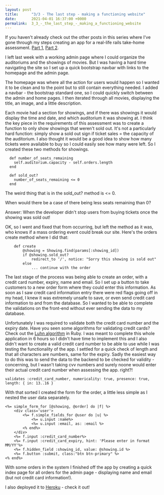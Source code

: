 ```yaml
---
layout: post
title:      "3/3 - The last step - making a functioning website"
date:       2021-04-01 16:37:00 +0000
permalink:  3_3_-_the_last_step_-_making_a_functioning_website
---
```



If you haven't already check out the other posts in this series where I've gone through my steps creating an app for a real-life rails take-home assessment. [Part 1](https://lukesherwood.github.io/planning_out_a_take_home_rails_application), [Part 2](https://lukesherwood.github.io/getting_started_on_a_take-home_rails_assessment).

I left last week with a working admin page where I could organize the auditoriums and the showings of movies. But I was having a hard time navigating the site so I set up a quick bootstrap navbar with links to the homepage and the admin page.

The homepage was where all the action for users would happen so I wanted it to be clean and to the point but to still contain everything needed. I added a navbar - the bootstrap standard one, so I could quickly switch between the admin and home pages. I then iterated through all movies, displaying the title, an image, and a little description. 

Each movie had a section for showings, and if there was showings it would display the time and date, and which auditorium it was showing at. I think the key piece in the requirements of this assessment was to create a function to only show showings that weren't sold out. It's not a particularly hard function: simply show a sold out sign if ticket sales = the capacity of the auditorium. I also thought it would be a good idea to show how many tickets were available to buy so I could easily see how many were left. So I created these two methods for showings.
```
  def number_of_seats_remaining
    self.auditorium.capacity - self.orders.length
  end

  def sold_out?
    number_of_seats_remaining <= 0
  end
```
The weird thing that is in the sold_out? method is <= 0. 

When would there be a case of there being less seats remaining than 0? 

Answer: When the developer didn't stop users from buying tickets once the showing was sold out!

OK, so I went and fixed that from occurring, but left the method as it was, who knows if a mass ordering event could break our site. Here's the orders create method where I did that:
```
	def create
		@showing = Showing.find(params[:showing_id])
		if @showing.sold_out?
			redirect_to '/', notice: "Sorry this showing is sold out"
		else
			... continue with the order
```

The last stage of the process was being able to create an order, with a credit card number, expiry, name and email.
So I set up a button to take customers to a new order form where they could enter this information. As soon as I saw credit card information entry there were red flags going off in my head, I knew it was extremely unsafe to save, or even send credit card information to and from the database. So I wanted to be able to complete the validations on the front-end without ever sending the data to my database. 

Unfortunately I was required to validate both the credit card number and the expiry date. Have you seen some algorithms for validating credit cards? Check out the [Luhn algorithm](https://gist.github.com/trietle/62fe5c4378780b04dec1) in Ruby. I was meant to complete this whole application in 6 hours so I didn't have time to implement this and I also didn't want to create a valid credit card number to be able to use while I was testing the functionality of the app. I settled for a quick check of length and that all characters are numbers, same for the expiry. Sadly the easiest way to do this was to send the data to the backend to be checked for validity - concerning, but I wasn't taking cvv numbers and surely noone would enter their actual credit card number when assessing the app. right?!
```
validates :credit_card_number, numericality: true, presence: true, length: { in: 13..16 }
```
With that sorted I created the form for the order, a little less simple as I nested the user data separately.
```
<%= simple_form_for [@showing, @order] do |f| %>
    <div class='user'>
        <%= f.simple_fields_for @user do |u| %>
            <%= u.input :name%>
            <%= u.input :email, as: :email %>
        <% end%>
    </div>
    <%= f.input :credit_card_number%>
    <%= f.input :credit_card_expiry, hint: 'Please enter in format MM/YY'%>
    <%= f.hidden_field :showing_id, value: @showing.id %>
    <%= f.button :submit, class:"btn btn-primary" %>
<% end%>
```

With some orders in the system I finished off the app by creating a quick index page for all orders for the admin page - displaying name and email (but not credit card information!).

I also deployed it to [Heroku](https://launchpadcinemas.herokuapp.com/) - check it out! 



